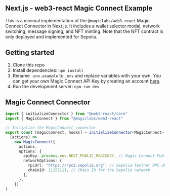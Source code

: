 ## Next.js - web3-react Magic Connect Example

This is a minimal implementation of the `@magiclabs/web3-react` Magic Connect Connector in Next.js.
It includes a wallet selector modal, network switching, message signing, and NFT minting. Note that the NFT contract is only deployed and implemented for Sepolia.

## Getting started

1. Clone this repo
2. Install dependencies: `npm install`
3. Rename `.env.example` to `.env` and replace variables with your own. You can get your own Magic Connect API Key by creating an account [here](https://magic.link/).
4. Run the development server: `npm run dev`

## Magic Connect Connector

```ts
import { initializeConnector } from "@web3-react/core"
import { MagicConnect } from "@magiclabs/web3-react"

// Initialize the MagicConnect connector
export const [magicConnect, hooks] = initializeConnector<MagicConnect>(
  (actions) =>
    new MagicConnect({
      actions,
      options: {
        apiKey: process.env.NEXT_PUBLIC_MAGICKEY, // Magic Connect Publishable API key
        networkOptions: {
          rpcUrl: "https://rpc2.sepolia.org", // Sepolia Testnet RPC URL
          chainId: 11155111, // Chain ID for the Sepolia network
        },
      },
    })
)
```

